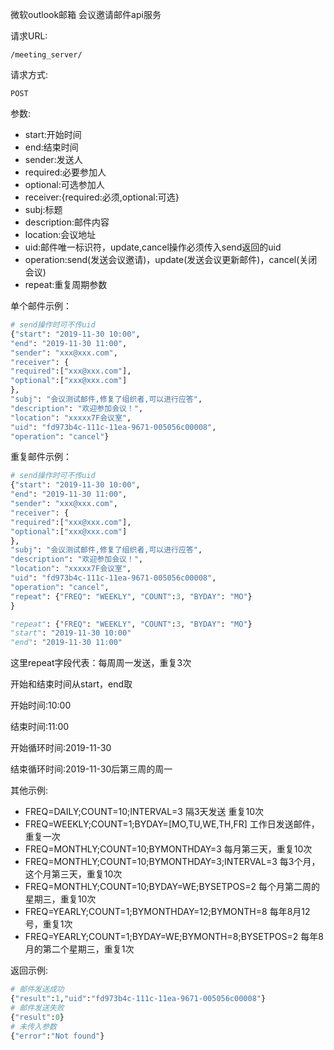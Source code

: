 微软outlook邮箱 会议邀请邮件api服务


请求URL:

    /meeting_server/
    
请求方式:

    POST
参数:
- start:开始时间
- end:结束时间
- sender:发送人
- required:必要参加人
- optional:可选参加人
- receiver:{required:必须,optional:可选}
- subj:标题
- description:邮件内容
- location:会议地址
- uid:邮件唯一标识符，update,cancel操作必须传入send返回的uid
- operation:send(发送会议邀请)，update(发送会议更新邮件)，cancel(关闭会议)
- repeat:重复周期参数

单个邮件示例：
```python
# send操作时可不传uid
{"start": "2019-11-30 10:00", 
"end": "2019-11-30 11:00", 
"sender": "xxx@xxx.com",       
"receiver": {
"required":["xxx@xxx.com"],
"optional":["xxx@xxx.com"]
},        
"subj": "会议测试邮件,修复了组织者,可以进行应答", 
"description": "欢迎参加会议！",    
"location": "xxxxx7F会议室", 
"uid": "fd973b4c-111c-11ea-9671-005056c00008", 
"operation": "cancel"}
```
重复邮件示例：
```python
# send操作时可不传uid
{"start": "2019-11-30 10:00", 
"end": "2019-11-30 11:00", 
"sender": "xxx@xxx.com",       
"receiver": {
"required":["xxx@xxx.com"],
"optional":["xxx@xxx.com"]
},        
"subj": "会议测试邮件,修复了组织者,可以进行应答", 
"description": "欢迎参加会议！",    
"location": "xxxxx7F会议室", 
"uid": "fd973b4c-111c-11ea-9671-005056c00008", 
"operation": "cancel",
"repeat": {"FREQ": "WEEKLY", "COUNT":3, "BYDAY": "MO"}
}
```
```python
"repeat": {"FREQ": "WEEKLY", "COUNT":3, "BYDAY": "MO"}
"start": "2019-11-30 10:00"
"end": "2019-11-30 11:00"
```
这里repeat字段代表：每周周一发送，重复3次

开始和结束时间从start，end取

开始时间:10:00

结束时间:11:00

开始循环时间:2019-11-30

结束循环时间:2019-11-30后第三周的周一

其他示例:
- FREQ=DAILY;COUNT=10;INTERVAL=3 隔3天发送 重复10次
- FREQ=WEEKLY;COUNT=1;BYDAY=[MO,TU,WE,TH,FR] 工作日发送邮件，重复一次
- FREQ=MONTHLY;COUNT=10;BYMONTHDAY=3 每月第三天，重复10次
- FREQ=MONTHLY;COUNT=10;BYMONTHDAY=3;INTERVAL=3 每3个月，这个月第三天，重复10次
- FREQ=MONTHLY;COUNT=10;BYDAY=WE;BYSETPOS=2 每个月第二周的星期三，重复10次
- FREQ=YEARLY;COUNT=1;BYMONTHDAY=12;BYMONTH=8 每年8月12号，重复1次
- FREQ=YEARLY;COUNT=1;BYDAY=WE;BYMONTH=8;BYSETPOS=2 每年8月的第二个星期三，重复1次


返回示例:
```python
# 邮件发送成功
{"result":1,"uid":"fd973b4c-111c-11ea-9671-005056c00008"}
# 邮件发送失败
{"result":0}
# 未传入参数
{"error":"Not found"}
```

